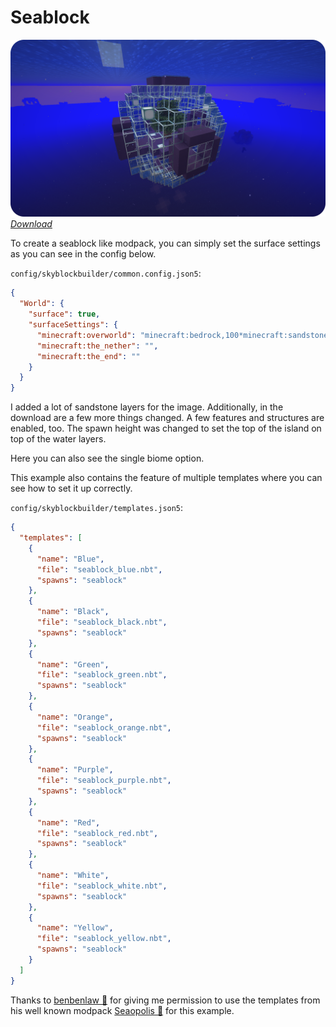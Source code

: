 # Seablock

![Starting template](../../assets/examples/seablock/start_template.png)
_[Download](https://github.com/MelanX/SkyblockBuilder/raw/gh-pages/assets/examples/downloads/1.17.x/seablock.zip)_

To create a seablock like modpack, you can simply set the surface settings as you can see in the config below.

`config/skyblockbuilder/common.config.json5`:
```json
{
  "World": {
    "surface": true,
    "surfaceSettings": {
      "minecraft:overworld": "minecraft:bedrock,100*minecraft:sandstone,4*minecraft:sand,23*minecraft:water",
      "minecraft:the_nether": "",
      "minecraft:the_end": ""
    }
  }
}
```

I added a lot of sandstone layers for the image. Additionally, in the download are a few more things changed. A few
features and structures are enabled, too. The spawn height was changed to set the top of the island on top of the water
layers.

Here you can also see the single biome option.

This example also contains the feature of multiple templates where you can see how to set it up correctly.

`config/skyblockbuilder/templates.json5`:
```json
{
  "templates": [
    {
      "name": "Blue",
      "file": "seablock_blue.nbt",
      "spawns": "seablock"
    },
    {
      "name": "Black",
      "file": "seablock_black.nbt",
      "spawns": "seablock"
    },
    {
      "name": "Green",
      "file": "seablock_green.nbt",
      "spawns": "seablock"
    },
    {
      "name": "Orange",
      "file": "seablock_orange.nbt",
      "spawns": "seablock"
    },
    {
      "name": "Purple",
      "file": "seablock_purple.nbt",
      "spawns": "seablock"
    },
    {
      "name": "Red",
      "file": "seablock_red.nbt",
      "spawns": "seablock"
    },
    {
      "name": "White",
      "file": "seablock_white.nbt",
      "spawns": "seablock"
    },
    {
      "name": "Yellow",
      "file": "seablock_yellow.nbt",
      "spawns": "seablock"
    }
  ]
}
```

Thanks to [benbenlaw 🔗](https://www.curseforge.com/members/benbenlaw/projects) for giving me permission to use the 
templates from his well known modpack [Seaopolis 🔗](https://www.curseforge.com/minecraft/modpacks/seaopolis) for this
example.